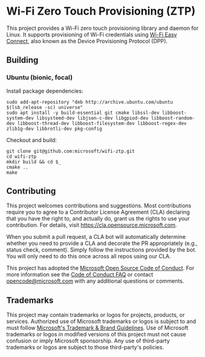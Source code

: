 # Wi-Fi Zero Touch Provisioning (ZTP)
This project provides a Wi-Fi zero touch provisioning library and daemon for Linux. It supports provisioning of Wi-Fi credentials using [Wi-Fi Easy Connect](https://www.wi-fi.org/discover-wi-fi/wi-fi-easy-connect), also known as the Device Provisioning Protocol (DPP).

## Building
### Ubuntu (bionic, focal)
Install package dependencies:
```
sudo add-apt-repository "deb http://archive.ubuntu.com/ubuntu $(lsb_release -sc) universe"
sudo apt install -y build-essential git cmake libssl-dev libboost-system-dev libsystemd-dev libjson-c-dev libgpiod-dev libboost-random-dev libboost-thread-dev libboost-filesystem-dev libboost-regex-dev zlib1g-dev libbrotli-dev pkg-config
```
Checkout and build:
```
git clone git@github.com:microsoft/wifi-ztp.git
cd wifi-ztp
mkdir build && cd $_
cmake ..
make
```

## Contributing

This project welcomes contributions and suggestions.  Most contributions require you to agree to a
Contributor License Agreement (CLA) declaring that you have the right to, and actually do, grant us
the rights to use your contribution. For details, visit https://cla.opensource.microsoft.com.

When you submit a pull request, a CLA bot will automatically determine whether you need to provide
a CLA and decorate the PR appropriately (e.g., status check, comment). Simply follow the instructions
provided by the bot. You will only need to do this once across all repos using our CLA.

This project has adopted the [Microsoft Open Source Code of Conduct](https://opensource.microsoft.com/codeofconduct/).
For more information see the [Code of Conduct FAQ](https://opensource.microsoft.com/codeofconduct/faq/) or
contact [opencode@microsoft.com](mailto:opencode@microsoft.com) with any additional questions or comments.

## Trademarks

This project may contain trademarks or logos for projects, products, or services. Authorized use of Microsoft 
trademarks or logos is subject to and must follow 
[Microsoft's Trademark & Brand Guidelines](https://www.microsoft.com/en-us/legal/intellectualproperty/trademarks/usage/general).
Use of Microsoft trademarks or logos in modified versions of this project must not cause confusion or imply Microsoft sponsorship.
Any use of third-party trademarks or logos are subject to those third-party's policies.
